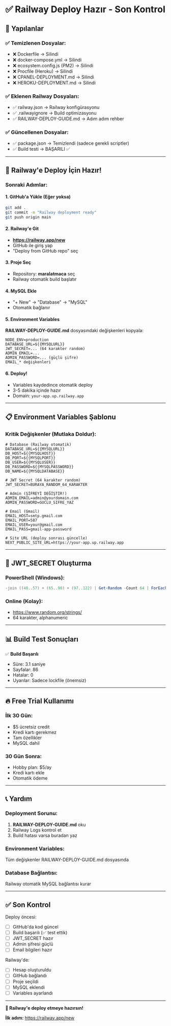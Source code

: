 # ✅ Railway Deploy Hazır - Son Kontrol

## 🎯 Yapılanlar

### ✅ Temizlenen Dosyalar:
- ❌ Dockerfile → Silindi
- ❌ docker-compose.yml → Silindi
- ❌ ecosystem.config.js (PM2) → Silindi
- ❌ Procfile (Heroku) → Silindi
- ❌ CPANEL-DEPLOYMENT.md → Silindi
- ❌ HEROKU-DEPLOYMENT.md → Silindi

### ✅ Eklenen Railway Dosyaları:
- ✅ railway.json → Railway konfigürasyonu
- ✅ .railwayignore → Build optimizasyonu
- ✅ RAILWAY-DEPLOY-GUIDE.md → Adım adım rehber

### ✅ Güncellenen Dosyalar:
- ✅ package.json → Temizlendi (sadece gerekli scriptler)
- ✅ Build testi → BAŞARILI ✅

---

## 🚀 Railway'e Deploy İçin Hazır!

### Sonraki Adımlar:

#### 1. GitHub'a Yükle (Eğer yoksa)
```bash
git add .
git commit -m "Railway deployment ready"
git push origin main
```

#### 2. Railway'e Git
- **https://railway.app/new**
- GitHub ile giriş yap
- "Deploy from GitHub repo" seç

#### 3. Proje Seç
- Repository: **maralatmaca** seç
- Railway otomatik build başlatır

#### 4. MySQL Ekle
- "+ New" → "Database" → "MySQL"
- Otomatik bağlanır

#### 5. Environment Variables
**RAILWAY-DEPLOY-GUIDE.md** dosyasındaki değişkenleri kopyala:
```
NODE_ENV=production
DATABASE_URL=${{MYSQLURL}}
JWT_SECRET=... (64 karakter random)
ADMIN_EMAIL=...
ADMIN_PASSWORD=... (güçlü şifre)
EMAIL_* değişkenleri
```

#### 6. Deploy!
- Variables kaydedince otomatik deploy
- 3-5 dakika içinde hazır
- Domain: `your-app.up.railway.app`

---

## 📋 Environment Variables Şablonu

### Kritik Değişkenler (Mutlaka Doldur):

```env
# Database (Railway otomatik)
DATABASE_URL=${{MYSQLURL}}
DB_HOST=${{MYSQLHOST}}
DB_PORT=${{MYSQLPORT}}
DB_USER=${{MYSQLUSER}}
DB_PASSWORD=${{MYSQLPASSWORD}}
DB_NAME=${{MYSQLDATABASE}}

# JWT Secret (64 karakter random)
JWT_SECRET=BURAYA_RANDOM_64_KARAKTER

# Admin (ŞİFREYİ DEĞİŞTİR!)
ADMIN_EMAIL=admin@yourdomain.com
ADMIN_PASSWORD=GUCLU_SIFRE_YAZ

# Email (Gmail)
EMAIL_HOST=smtp.gmail.com
EMAIL_PORT=587
EMAIL_USER=your@gmail.com
EMAIL_PASS=gmail-app-password

# Site URL (deploy sonrası güncelle)
NEXT_PUBLIC_SITE_URL=https://your-app.up.railway.app
```

---

## 🎯 JWT_SECRET Oluşturma

### PowerShell (Windows):
```powershell
-join ((48..57) + (65..90) + (97..122) | Get-Random -Count 64 | ForEach-Object {[char]$_})
```

### Online (Kolay):
- https://www.random.org/strings/
- 64 karakter, alphanumeric

---

## 📊 Build Test Sonuçları

✅ **Build Başarılı**
- Süre: 3.1 saniye
- Sayfalar: 86
- Hatalar: 0
- Uyarılar: Sadece lockfile (önemsiz)

---

## 🔥 Free Trial Kullanımı

### İlk 30 Gün:
- $5 ücretsiz credit
- Kredi kartı gerekmez
- Tam özellikler
- MySQL dahil

### 30 Gün Sonra:
- Hobby plan: $5/ay
- Kredi kartı ekle
- Otomatik ödeme

---

## 📞 Yardım

### Deployment Sorunu:
1. **RAILWAY-DEPLOY-GUIDE.md** oku
2. Railway Logs kontrol et
3. Build hatası varsa buradan yaz

### Environment Variables:
Tüm değişkenler RAILWAY-DEPLOY-GUIDE.md dosyasında

### Database Bağlantısı:
Railway otomatik MySQL bağlantısı kurar

---

## ✅ Son Kontrol

Deploy öncesi:
- [ ] GitHub'da kod güncel
- [ ] Build başarılı (✅ test ettik)
- [ ] JWT_SECRET hazır
- [ ] Admin şifresi güçlü
- [ ] Email bilgileri hazır

Railway'de:
- [ ] Hesap oluşturuldu
- [ ] GitHub bağlandı
- [ ] Proje seçildi
- [ ] MySQL eklendi
- [ ] Variables ayarlandı

---

**🚂 Railway'e deploy etmeye hazırsın!**

**İlk adım:** https://railway.app/new
